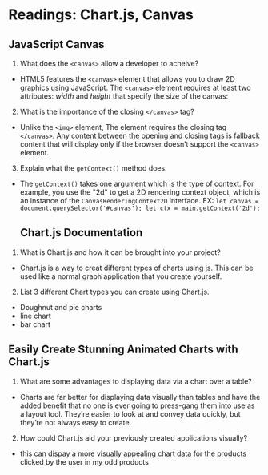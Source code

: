 # Readings: Chart.js, Canvas

## JavaScript Canvas

1. What does the `<canvas>` allow a developer to acheive?

- HTML5 features the `<canvas>` element that allows you to draw 2D graphics using JavaScript.
The `<canvas>` element requires at least two attributes: *width* and *height* that specify the size of the canvas:

2. What is the importance of the closing `</canvas>` tag?
- Unlike the `<img>` element, The <canvas> element requires the closing tag `</canvas>`. Any content between the opening and closing tags is fallback content that will display only if the browser doesn’t support the `<canvas>` element.

3. Explain what the `getContext()` method does.
- The `getContext()` takes one argument which is the type of context. For example, you use the "2d" to get a 2D rendering context object, which is an instance of the `CanvasRenderingContext2D` interface. EX:
  `let canvas = document.querySelector('#canvas');
let ctx = main.getContext('2d');`
  
  
  ## Chart.js Documentation
  
 1. What is Chart.js and how it can be brought into your project?
* Chart.js is a way to creat different types of charts using js. This can be used like a normal graph application that you create yourself.
  
2. List 3 different Chart types you can create using Chart.js.
* Doughnut and pie charts
* line chart
* bar chart
  
## Easily Create Stunning Animated Charts with Chart.js
  
1. What are some advantages to displaying data via a chart over a table?
* Charts are far better for displaying data visually than tables and have the added benefit that no one is ever going to press-gang them into use as a layout tool. They’re easier to look at and convey data quickly, but they’re not always easy to create.
  
2. How could Chart.js aid your previously created applications visually?
* this can dispay a more visually appealing chart data for the products clicked by the user in my odd products
